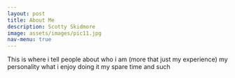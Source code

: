 ```yaml
---
layout: post
title: About Me
description: Scotty Skidmore
image: assets/images/pic11.jpg
nav-menu: true
---
```


This is where i tell people about who i am (more that just my experience) my personality what i enjoy doing it my spare time and such
